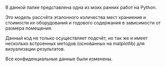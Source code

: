 В данной папке представлена одна из моих ранних работ на Python.

Это модель рассчёта эталонного количества мест храниения и стоимости их оборудования и годового содержания в зависимости от размера помещения.

Данный код не только осуществляет подсчёт, но так же и имеет несколько встроенных методов (основанных на matplotlib) для визуализации результатов.

Все конфиденциальные данные были изменены.
